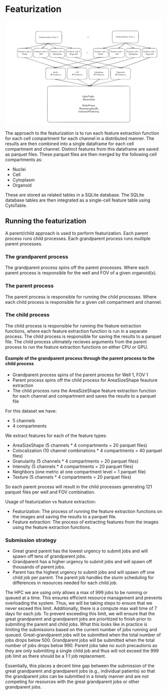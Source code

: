 # Featurization

![Featurization pipeline](./diagram/featurization_strategy.png)

The approach to the featurization is to run each feature extraction function for each cell compartment for each channel in a distributed manner.
The results are then combined into a single dataframe for each cell compartment and channel.
Distinct features from this dataframe are saved as parquet files.
These parquet files are then merged by the following cell compartments as:

- Nuclei
- Cell
- Cytoplasm
- Organoid

These are stored as related tables in a SQLite database.
The SQLite database tables are then integrated as a single-cell feature table using CytoTable.

## Running the featurization

A parent/child approach is used to perform featurization.
Each parent process runs child processes.
Each grandparent process runs multiple parent processes.

### The grandparent process

The grandparent process spins off the parent processes.
Where each parent process is responsible for the well and FOV of a given organoid(s).

### The parent process

The parent process is responsible for running the child processes.
Where each child process is responsible for a given cell compartment and channel.

### The child process

The child process is responsible for running the feature extraction functions, where each feature extraction function is run in a separate process.
The child process is responsible for saving the results to a parquet file.
The child process ultimately recieves arguments from the parent process to run the feature extraction functions on either CPU or GPU.

#### Example of the grandparent process through the parent process to the child process

- Grandparent process spins of the parent process for Well 1, FOV 1
- Parent process spins off the child process for AreaSizeShape feauture extraction
- The child process runs the AreaSizeShape feature extraction function for each channel and compartment and saves the results to a parquet file

For this dataset we have:

- 5 channels
- 4 compartments

We extract features for each of the feature types:

- AreaSizeShape (5 channels \* 4 compartments = 20 parquet files)
- Colocalization (10 channel combinations \* 4 compartments = 40 parquet files)
- Granularity (5 channels \* 4 compartments = 20 parquet files)
- Intensity (5 channels \* 4 compartments = 20 parquet files)
- Neighbors (one metric at one compartment level = 1 parquet file)
- Texture (5 channels \* 4 compartments = 20 parquet files)

So each parent process will result in the child processes generating 121 parquet files per well and FOV combination.

Usage of featurization vs feature extraction:

- Featurization: The process of running the feature extraction functions on the images and saving the results to a parquet file.
- Feature extraction: The process of extracting features from the images using the feature extraction functions.

### Submission strategy

- Great grand parent has the lowest urgency to submit jobs and will spawn off tens of grandparent jobs.
- Grandparent has a higher urgency to submit jobs and will spawn off thousands of parent jobs.
- Parent has the highest urgency to submit jobs and will spawn off one child job per parent.
  The parent job handles the slurm scheduling for differences in resources needed for each child job.

The HPC we are using only allows a max of 999 jobs to be running or queued at a time.
This ensures efficient resource management and prevents overloading the system.
Thus, we will be taking steps to ensure that we never exceed this limit.
Additionally, there is a compute max wall time of 7 days for each job.
To prevent exceeding this limit, we will ensure that the great grandparent and grandparent jobs are prioritized to finish prior to submiting the parent and child jobs.
What this looks like in practice is limiting the submissions based on the current number of jobs running and queued.
Great-grandparent jobs will be submitted when the total number of jobs drops below 500.
Grandparent jobs will be submitted when the total number of jobs drops below 990.
Parent jobs take no such precautions as they are only submitting a single child job and thus will not exceed the 999 job limit as there should be a 1:1 job replacement.

Essentially, this places a decent time gap between the submission of the great grandparent and grandparent jobs (e.g., individual patients) so that the grandparent jobs can be submitted in a timely manner and are not competing for resources with the great grandparent jobs or other grandparent jobs.
